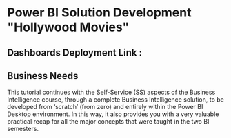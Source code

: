 # Power BI Solution Development "Hollywood Movies" 
## Dashboards Deployment Link : 


## Business Needs

This tutorial continues with the Self-Service (SS) aspects of the Business Intelligence course, through
a complete Business Intelligence solution, to be developed from ‘scratch’ (from zero) and entirely
within the Power BI Desktop environment. In this way, it also provides you with a very valuable
practical recap for all the major concepts that were taught in the two BI semesters.
